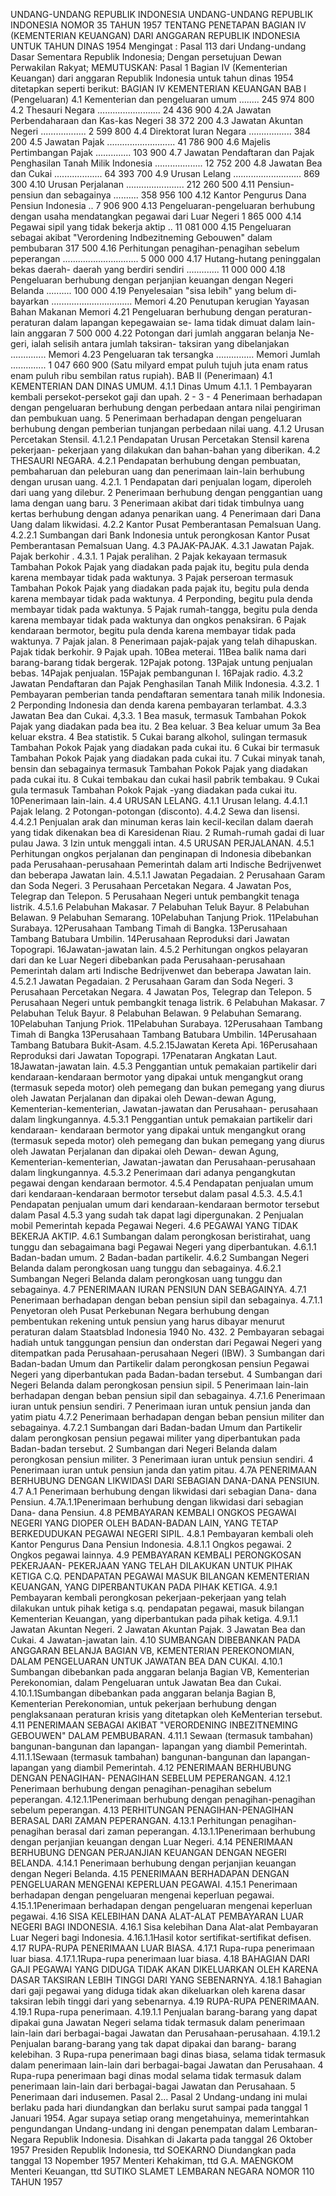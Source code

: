  UNDANG-UNDANG REPUBLIK INDONESIA UNDANG-UNDANG REPUBLIK INDONESIA NOMOR 35 TAHUN 1957 TENTANG PENETAPAN BAGIAN IV (KEMENTERIAN KEUANGAN) DARI ANGGARAN REPUBLIK INDONESIA UNTUK TAHUN DINAS 1954
Mengingat :
 Pasal 113 dari Undang-undang Dasar Sementara Republik Indonesia; Dengan persetujuan Dewan Perwakilan Rakyat;
MEMUTUSKAN:
Pasal 1
Bagian IV (Kementerian Keuangan) dari anggaran Republik Indonesia untuk tahun dinas 1954 ditetapkan seperti berikut: BAGIAN IV KEMENTERIAN KEUANGAN BAB I (Pengeluaran) 4.1 Kementerian dan pengeluaran umum ........ 245 974 800 4.2 Thesauri Negara ......................... 24 436 900 4.2A Jawatan Perbendaharaan dan Kas-kas Negeri 38 372 200 4.3 Jawatan Akuntan Negeri .................. 2 599 800 4.4 Direktorat Iuran Negara ................. 384 200 4.5 Jawatan Pajak ........................... 41 786 900 4.6 Majelis Pertimbangan Pajak .............. 103 900 4.7 Jawatan Pendaftaran dan Pajak Penghasilan Tanah Milik Indonesia ................... 12 752 200 4.8 Jawatan Bea dan Cukai ................... 64 393 700 4.9 Urusan Lelang ........................... 869 300 4.10 Urusan Perjalanan ....................... 212 260 500 4.11 Pensiun-pensiun dan sebagainya .......... 358 956 100 4.12 Kantor Pengurus Dana Pensiun Indonesia .. 7 906 900 4.13 Pengeluaran-pengeluaran berhubung dengan usaha mendatangkan pegawai dari Luar Negeri 1 865 000 4.14 Pegawai sipil yang tidak bekerja aktip .. 11 081 000 4.15 Pengeluaran sebagai akibat "Verordening Indbezitneming Gebouwen" dalam pembubaran 317 500 4.16 Perhitungan penagihan-penagihan sebelum peperangan .............................. 5 000 000 4.17 Hutang-hutang peninggalan bekas daerah- daerah yang berdiri sendiri ............. 11 000 000 4.18 Pengeluaran berhubung dengan perjanjian keuangan dengan Negeri Belanda .......... 100 000 4.19 Penyelesaian "sisa lebih" yang belum di- bayarkan ................................ Memori 4.20 Penutupan kerugian Yayasan Bahan Makanan Memori 4.21 Pengeluaran berhubung dengan peraturan- peraturan dalam lapangan kepegawaian se- lama tidak dimuat dalam lain-lain anggaran 7 500 000 4.22 Potongan dari jumlah anggaran belanja Ne- geri, ialah selisih antara jumlah taksiran- taksiran yang dibelanjakan .............. Memori 4.23 Pengeluaran tak tersangka ............... Memori Jumlah .............. 1 047 660 900 (Satu milyard empat puluh tujuh juta enam ratus enam puluh ribu sembilan ratus rupiah). BAB II (Penerimaan) 4.1 KEMENTERIAN DAN DINAS UMUM.
4.1.1 Dinas Umum 4.1.1. 1 Pembayaran kembali persekot-persekot gaji dan upah. 2 - 3 - 4 Penerimaan berhadapan dengan pengeluaran berhubung dengan perbedaan antara nilai pengiriman dan pembukuan uang. 5 Penerimaan berhadapan dengan pengeluaran berhubung dengan pemberian tunjangan perbedaan nilai uang.
4.1.2 Urusan Percetakan Stensil.
4.1.2.1 Pendapatan Urusan Percetakan Stensil karena pekerjaan- pekerjaan yang dilakukan dan bahan-bahan yang diberikan.
4.2 THESAURI NEGARA.
4.2.1 Pendapatan berhubung dengan pembuatan, pembaharuan dan peleburan uang dan penerimaan lain-lain berhubung dengan urusan uang.
4.2.1. 1 Pendapatan dari penjualan logam, diperoleh dari uang yang dilebur. 2 Penerimaan berhubung dengan penggantian uang lama dengan uang baru. 3 Penerimaan akibat dari tidak timbulnya uang kertas berhubung dengan adanya penarikan uang. 4 Penerimaan dari Dana Uang dalam likwidasi.
4.2.2 Kantor Pusat Pemberantasan Pemalsuan Uang.
4.2.2.1 Sumbangan dari Bank Indonesia untuk perongkosan Kantor Pusat Pemberantasan Pemalsuan Uang.
4.3 PAJAK-PAJAK.
4.3.1 Jawatan Pajak. Pajak berkohir .
4.3.1. 1 Pajak peralihan. 2 Pajak kekayaan termasuk Tambahan Pokok Pajak yang diadakan pada pajak itu, begitu pula denda karena membayar tidak pada waktunya. 3 Pajak perseroan termasuk Tambahan Pokok Pajak yang diadakan pada pajak itu, begitu pula denda karena membayar tidak pada waktunya. 4 Perponding, begitu pula denda membayar tidak pada waktunya. 5 Pajak rumah-tangga, begitu pula denda karena membayar tidak pada waktunya dan ongkos penaksiran. 6 Pajak kendaraan bermotor, begitu pula denda karena membayar tidak pada waktunya. 7 Pajak jalan. 8 Penerimaan pajak-pajak yang telah dihapuskan. Pajak tidak berkohir. 9 Pajak upah. 10Bea meterai. 11Bea balik nama dari barang-barang tidak bergerak. 12Pajak potong. 13Pajak untung penjualan bebas. 14Pajak penjualan. 15Pajak pembangunan I. 16Pajak radio.
4.3.2 Jawatan Pendaftaran dan Pajak Penghasilan Tanah Milik Indonesia.
4.3.2. 1 Pembayaran pemberian tanda pendaftaran sementara tanah milik Indonesia. 2 Perponding Indonesia dan denda karena pembayaran terlambat.
4.3.3 Jawatan Bea dan Cukai. 4,3.3. 1 Bea masuk, termasuk Tambahan Pokok Pajak yang diadakan pada bea itu. 2 Bea keluar. 3 Bea keluar umum 3a Bea keluar ekstra. 4 Bea statistik. 5 Cukai barang alkohol, sulingan termasuk Tambahan Pokok Pajak yang diadakan pada cukai itu. 6 Cukai bir termasuk Tambahan Pokok Pajak yang diadakan pada cukai itu. 7 Cukai minyak tanah, bensin dan sebagainya termasuk Tambahan Pokok Pajak yang diadakan pada cukai itu. 8 Cukai tembakau dan cukai hasil pabrik tembakau. 9 Cukai gula termasuk Tambahan Pokok Pajak -yang diadakan pada cukai itu. 10Penerimaan lain-lain.
4.4 URUSAN LELANG.
4.1.1 Urusan lelang.
4.4.1.1 Pajak lelang. 2 Potongan-potongan (disconto).
4.4.2 Sewa dan lisensi.
4.4.2.1 Penjualan arak dan minuman keras lain kecil-kecilan dalam daerah yang tidak dikenakan bea di Karesidenan Riau. 2 Rumah-rumah gadai di luar pulau Jawa. 3 Izin untuk menggali intan.
4.5 URUSAN PERJALANAN.
4.5.1 Perhitungan ongkos perjalanan dan penginapan di Indonesia dibebankan pada Perusahaan-perusahaan Pemerintah dalam arti Indische Bedrijvenwet dan beberapa Jawatan lain.
4.5.1.1 Jawatan Pegadaian. 2 Perusahaan Garam dan Soda Negeri. 3 Perusahaan Percetakan Negara. 4 Jawatan Pos, Telegrap dan Telepon. 5 Perusahaan Negeri untuk pembangkit tenaga listrik.
4.5.1.6 Pelabuhan Makasar. 7 Pelabuhan Teluk Bayur. 8 Pelabuhan Belawan. 9 Pelabuhan Semarang. 10Pelabuhan Tanjung Priok. 11Pelabuhan Surabaya. 12Perusahaan Tambang Timah di Bangka. 13Perusahaan Tambang Batubara Umbilin. 14Perusahaan Reproduksi dari Jawatan Topograpi. 16Jawatan-jawatan lain.
4.5.2 Perhitungan ongkos pelayaran dari dan ke Luar Negeri dibebankan pada Perusahaan-perusahaan Pemerintah dalam arti Indische Bedrijvenwet dan beberapa Jawatan lain.
4.5.2.1 Jawatan Pegadaian. 2 Perusahaan Garam dan Soda Negeri. 3 Perusahaan Percetakan Negara. 4 Jawatan Pos, Telegrap dan Telepon. 5 Perusahaan Negeri untuk pembangkit tenaga listrik. 6 Pelabuhan Makasar. 7 Pelabuhan Teluk Bayur. 8 Pelabuhan Belawan. 9 Pelabuhan Semarang. 10Pelabuhan Tanjung Priok. 11Pelabuhan Surabaya. 12Perusahaan Tambang Timah di Bangka 13Perusahaan Tambang Batubara Umbilin. 14Perusahaan Tambang Batubara Bukit-Asam.
4.5.2.15Jawatan Kereta Api. 16Perusahaan Reproduksi dari Jawatan Topograpi. 17Penataran Angkatan Laut. 18Jawatan-jawatan lain.
4.5.3 Penggantian untuk pemakaian partikelir dari kendaraan-kendaraan bermotor yang dipakai untuk mengangkut orang (termasuk sepeda motor) oleh pemegang dan bukan pemegang yang diurus oleh Jawatan Perjalanan dan dipakai oleh Dewan-dewan Agung, Kementerian-kementerian, Jawatan-jawatan dan Perusahaan- perusahaan dalam lingkungannya.
4.5.3.1 Penggantian untuk pemakaian partikelir dari kendaraan- kendaraan bermotor yang dipakai untuk mengangkut orang (termasuk sepeda motor) oleh pemegang dan bukan pemegang yang diurus oleh Jawatan Perjalanan dan dipakai oleh Dewan- dewan Agung, Kementerian-kementerian, Jawatan-jawatan dan Perusahaan-perusahaan dalam lingkungannya.
4.5.3.2 Penerimaan dari adanya pengangkutan pegawai dengan kendaraan bermotor.
4.5.4 Pendapatan penjualan umum dari kendaraan-kendaraan bermotor tersebut dalam pasal 4.5.3.
4.5.4.1 Pendapatan penjualan umum dari kendaraan-kendaraan bermotor tersebut dalam Pasal 4.5.3 yang sudah tak dapat lagi dipergunakan. 2 Penjualan mobil Pemerintah kepada Pegawai Negeri.
4.6 PEGAWAI YANG TIDAK BEKERJA AKTIP.
4.6.1 Sumbangan dalam perongkosan beristirahat, uang tunggu dan sebagaimana bagi Pegawai Negeri yang diperbantukan.
4.6.1.1 Badan-badan umum. 2 Badan-badan partikelir.
4.6.2 Sumbangan Negeri Belanda dalam perongkosan uang tunggu dan sebagainya.
4.6.2.1 Sumbangan Negeri Belanda dalam perongkosan uang tunggu dan sebagainya.
4.7 PENERIMAAN IURAN PENSIUN DAN SEBAGAINYA.
4.7.1 Penerimaan berhadapan dengan beban pensiun sipil dan sebagainya.
4.7.1.1 Penyetoran oleh Pusat Perkebunan Negara berhubung dengan pembentukan rekening untuk pensiun yang harus dibayar menurut peraturan dalam Staatsblad Indonesia 1940 No. 432. 2 Pembayaran sebagai hadiah untuk tanggungan pensiun dan onderstan dari Pegawai Negeri yang ditempatkan pada Perusahaan-perusahaan Negeri (IBW). 3 Sumbangan dari Badan-badan Umum dan Partikelir dalam perongkosan pensiun Pegawai Negeri yang diperbantukan pada Badan-badan tersebut. 4 Sumbangan dari Negeri Belanda dalam perongkosan pensiun sipil. 5 Penerimaan lain-lain berhadapan dengan beban pensiun sipil dan sebagainya.
4.7.1.6 Penerimaan iuran untuk pensiun sendiri. 7 Penerimaan iuran untuk pensiun janda dan yatim piatu 4.7.2 Penerimaan berhadapan dengan beban pensiun militer dan sebagainya.
4.7.2.1 Sumbangan dari Badan-badan Umum dan Partikelir dalam perongkosan pensiun pegawai militer yang diperbantukan pada Badan-badan tersebut. 2 Sumbangan dari Negeri Belanda dalam perongkosan pensiun militer. 3 Penerimaan iuran untuk pensiun sendiri. 4 Penerimaan iuran untuk pensiun janda dan yatim pitau.
4.7A PENERIMAAN BERHUBUNG DENGAN LIKWIDASI DARI SEBAGIAN DANA-DANA PENSIUN.
4.7 A.1 Penerimaan berhubung dengan likwidasi dari sebagian Dana- dana Pensiun.
4.7A.1.1Penerimaan berhubung dengan likwidasi dari sebagian Dana- dana Pensiun.
4.8 PEMBAYARAN KEMBALI ONGKOS PEGAWAI NEGERI YANG DIOPER OLEH BADAN-BADAN LAIN, YANG TETAP BERKEDUDUKAN PEGAWAI NEGERI SIPIL.
4.8.1 Pembayaran kembali oleh Kantor Pengurus Dana Pensiun Indonesia.
4.8.1.1 Ongkos pegawai. 2 Ongkos pegawai lainnya.
4.9 PEMBAYARAN KEMBALI PERONGKOSAN PEKERJAAN- PEKERJAAN YANG TELAH DILAKUKAN UNTUK PIHAK KETIGA C.Q. PENDAPATAN PEGAWAI MASUK BILANGAN KEMENTERIAN KEUANGAN, YANG DIPERBANTUKAN PADA PIHAK KETIGA.
4.9.1 Pembayaran kembali perongkosan pekerjaan-pekerjaan yang telah dilakukan untuk pihak ketiga s.q. pendapatan pegawai, masuk bilangan Kementerian Keuangan, yang diperbantukan pada pihak ketiga.
4.9.1.1 Jawatan Akuntan Negeri. 2 Jawatan Akuntan Pajak. 3 Jawatan Bea dan Cukai. 4 Jawatan-jawatan lain.
4.10 SUMBANGAN DIBEBANKAN PADA ANGGARAN BELANJA BAGIAN VB, KEMENTERIAN PEREKONOMIAN, DALAM PENGELUARAN UNTUK JAWATAN BEA DAN CUKAI.
4.10.1 Sumbangan dibebankan pada anggaran belanja Bagian VB, Kementerian Perekonomian, dalam Pengeluaran untuk Jawatan Bea dan Cukai.
4.10.1.1Sumbangan dibebankan pada anggaran belanja Bagian B, Kementerian Perekonomian, untuk pekerjaan berhubung dengan penglaksanaan peraturan krisis yang ditetapkan oleh KeMenterian tersebut.
4.11 PENERIMAAN SEBAGAI AKIBAT "VERORDENING INBEZITNEMING GEBOUWEN" DALAM PEMBUBARAN.
4.11.1 Sewaan (termasuk tambahan) bangunan-bangunan dan lapangan- lapangan yang diambil Pemerintah.
4.11.1.1Sewaan (termasuk tambahan) bangunan-bangunan dan lapangan- lapangan yang diambil Pemerintah.
4.12 PENERIMAAN BERHUBUNG DENGAN PENAGIHAN- PENAGIHAN SEBELUM PEPERANGAN.
4.12.1 Penerimaan berhubung dengan penagihan-penagihan sebelum peperangan.
4.12.1.1Penerimaan berhubung dengan penagihan-penagihan sebelum peperangan.
4.13 PERHITUNGAN PENAGIHAN-PENAGIHAN BERASAL DARI ZAMAN PEPERANGAN.
4.13.1 Perhitungan penagihan-penagihan berasal dari zaman peperangan.
4.13.1.1Penerimaan berhubung dengan perjanjian keuangan dengan Luar Negeri.
4.14 PENERIMAAN BERHUBUNG DENGAN PERJANJIAN KEUANGAN DENGAN NEGERI BELANDA.
4.14.1 Penerimaan berhubung dengan perjanjian keuangan dengan Negeri Belanda.
4.15 PENERIMAAN BERHADAPAN DENGAN PENGELUARAN MENGENAI KEPERLUAN PEGAWAI.
4.15.1 Penerimaan berhadapan dengan pengeluaran mengenai keperluan pegawai.
4.15.1.1Penerimaan berhadapan dengan pengeluaran mengenai keperluan pegawai.
4.16 SISA KELEBIHAN DANA ALAT-ALAT PEMBAYARAN LUAR NEGERI BAGI INDONESIA.
4.16.1 Sisa kelebihan Dana Alat-alat Pembayaran Luar Negeri bagi Indonesia.
4.16.1.1Hasil kotor sertifikat-sertifikat defisen.
4.17 RUPA-RUPA PENERIMAAN LUAR BIASA.
4.17.1 Rupa-rupa penerimaan luar biasa.
4.17.1.1Rupa-rupa penerimaan luar biasa.
4.18 BAHAGIAN DARI GAJI PEGAWAI YANG DIDUGA TIDAK AKAN DIKELUARKAN OLEH KARENA DASAR TAKSIRAN LEBIH TINGGI DARI YANG SEBENARNYA.
4.18.1 Bahagian dari gaji pegawai yang diduga tidak akan dikeluarkan oleh karena dasar taksiran lebih tinggi dari yang sebenarnya.
4.19 RUPA-RUPA PENERIMAAN.
4.19.1 Rupa-rupa penerimaan.
4.19.1.1 Penjualan barang-barang yang dapat dipakai guna Jawatan Negeri selama tidak termasuk dalam penerimaan lain-lain dari berbagai-bagai Jawatan dan Perusahaan-perusahaan.
4.19.1.2 Penjualan barang-barang yang tak dapat dipakai dan barang- barang kelebihan. 3 Rupa-rupa penerimaan bagi dinas biasa, selama tidak termasuk dalam penerimaan lain-lain dari berbagai-bagai Jawatan dan Perusahaan. 4 Rupa-rupa penerimaan bagi dinas modal selama tidak termasuk dalam penerimaan lain-lain dari berbagai-bagai Jawatan dan Perusahaan. 5 Penerimaan dari indusemen. Pasal 2…
Pasal 2
Undang-undang ini mulai berlaku pada hari diundangkan dan berlaku surut sampai pada tanggal 1 Januari 1954. Agar supaya setiap orang mengetahuinya, memerintahkan pengundangan Undang-undang ini dengan penempatan dalam Lembaran-Negara Republik Indonesia. Disahkan di Jakarta pada tanggal 26 Oktober 1957 Presiden Republik Indonesia, ttd SOEKARNO Diundangkan pada tanggal 13 Nopember 1957 Menteri Kehakiman, ttd G.A. MAENGKOM Menteri Keuangan, ttd SUTIKO SLAMET LEMBARAN NEGARA NOMOR 110 TAHUN 1957